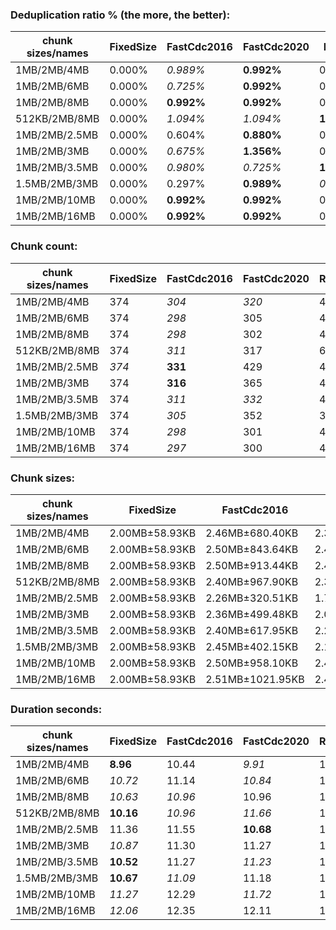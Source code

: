 ### Deduplication ratio % (the more, the better):

| chunk sizes/names | FixedSize | FastCdc2016 | FastCdc2020 | Restic     | StadiaCdc | Casync | Ronomon  |
|-------------------|-----------|-------------|-------------|------------|-----------|--------|----------|
| 1MB/2MB/4MB       | 0.000%    | *0.989%*    | **0.992%**  | 0.535%     | *0.713%*  | 0.261% | 0.461%   |
| 1MB/2MB/6MB       | 0.000%    | *0.725%*    | **0.992%**  | 0.535%     | *0.563%*  | 0.000% | 0.461%   |
| 1MB/2MB/8MB       | 0.000%    | **0.992%**  | **0.992%**  | 0.535%     | *0.713%*  | 0.261% | 0.461%   |
| 512KB/2MB/8MB     | 0.000%    | *1.094%*    | *1.094%*    | **1.253%** | 0.809%    | 0.388% | 0.461%   |
| 1MB/2MB/2.5MB     | 0.000%    | 0.604%      | **0.880%**  | 0.535%     | *0.878%*  | 0.596% | *0.854%* |
| 1MB/2MB/3MB       | 0.000%    | *0.675%*    | **1.356%**  | 0.535%     | *1.100%*  | 0.000% | 0.402%   |
| 1MB/2MB/3.5MB     | 0.000%    | *0.980%*    | *0.725%*    | **1.004%** | 0.563%    | 0.261% | 0.461%   |
| 1.5MB/2MB/3MB     | 0.000%    | 0.297%      | **0.989%**  | *0.423%*   | *0.775%*  | 0.261% | 0.402%   |
| 1MB/2MB/10MB      | 0.000%    | **0.992%**  | **0.992%**  | 0.535%     | *0.713%*  | 0.261% | 0.461%   |
| 1MB/2MB/16MB      | 0.000%    | **0.992%**  | **0.992%**  | 0.535%     | *0.713%*  | 0.261% | 0.461%   |

### Chunk count:

| chunk sizes/names | FixedSize | FastCdc2016 | FastCdc2020 | Restic | StadiaCdc | Casync  | Ronomon |
|-------------------|-----------|-------------|-------------|--------|-----------|---------|---------|
| 1MB/2MB/4MB       | 374       | *304*       | *320*       | 437    | 380       | **268** | 328     |
| 1MB/2MB/6MB       | 374       | *298*       | 305         | 416    | 355       | **236** | *303*   |
| 1MB/2MB/8MB       | 374       | *298*       | 302         | 409    | 352       | **221** | *296*   |
| 512KB/2MB/8MB     | 374       | *311*       | 317         | 647    | 348       | **259** | *304*   |
| 1MB/2MB/2.5MB     | *374*     | **331**     | 429         | 478    | 447       | *346*   | 381     |
| 1MB/2MB/3MB       | 374       | **316**     | 365         | 455    | 413       | *318*   | *356*   |
| 1MB/2MB/3.5MB     | 374       | *311*       | *332*       | 444    | 393       | **293** | 340     |
| 1.5MB/2MB/3MB     | 374       | *305*       | 352         | 353    | 381       | **293** | *307*   |
| 1MB/2MB/10MB      | 374       | *298*       | 301         | 406    | 351       | **215** | *296*   |
| 1MB/2MB/16MB      | 374       | *297*       | 300         | 406    | 351       | **211** | *296*   |

### Chunk sizes:

| chunk sizes/names | FixedSize      | FastCdc2016      | FastCdc2020     | Restic          | StadiaCdc       | Casync          | Ronomon         |
|-------------------|----------------|------------------|-----------------|-----------------|-----------------|-----------------|-----------------|
| 1MB/2MB/4MB       | 2.00MB±58.93KB | 2.46MB±680.40KB  | 2.33MB±613.03KB | 1.71MB±979.01KB | 1.96MB±804.59KB | 2.79MB±1.07MB   | 2.28MB±1.01MB   |
| 1MB/2MB/6MB       | 2.00MB±58.93KB | 2.50MB±843.64KB  | 2.45MB±781.70KB | 1.79MB±1.28MB   | 2.10MB±1.11MB   | 3.16MB±1.68MB   | 2.46MB±1.39MB   |
| 1MB/2MB/8MB       | 2.00MB±58.93KB | 2.50MB±913.44KB  | 2.47MB±884.75KB | 1.82MB±1.46MB   | 2.12MB±1.17MB   | 3.38MB±2.07MB   | 2.52MB±1.53MB   |
| 512KB/2MB/8MB     | 2.00MB±58.93KB | 2.40MB±967.90KB  | 2.35MB±953.57KB | 1.15MB±1.31MB   | 2.14MB±1.52MB   | 2.88MB±2.14MB   | 2.46MB±1.59MB   |
| 1MB/2MB/2.5MB     | 2.00MB±58.93KB | 2.26MB±320.51KB  | 1.74MB±497.63KB | 1.56MB±610.22KB | 1.67MB±439.65KB | 2.16MB±483.30KB | 1.96MB±553.35KB |
| 1MB/2MB/3MB       | 2.00MB±58.93KB | 2.36MB±499.48KB  | 2.04MB±502.36KB | 1.64MB±755.79KB | 1.81MB±564.67KB | 2.35MB±727.52KB | 2.10MB±727.01KB |
| 1MB/2MB/3.5MB     | 2.00MB±58.93KB | 2.40MB±617.95KB  | 2.25MB±555.79KB | 1.68MB±870.18KB | 1.90MB±712.91KB | 2.55MB±934.62KB | 2.20MB±896.85KB |
| 1.5MB/2MB/3MB     | 2.00MB±58.93KB | 2.45MB±402.15KB  | 2.12MB±468.41KB | 2.11MB±614.03KB | 1.96MB±392.10KB | 2.55MB±565.28KB | 2.43MB±583.48KB |
| 1MB/2MB/10MB      | 2.00MB±58.93KB | 2.50MB±958.10KB  | 2.48MB±925.15KB | 1.84MB±1.51MB   | 2.13MB±1.21MB   | 3.47MB±2.34MB   | 2.52MB±1.55MB   |
| 1MB/2MB/16MB      | 2.00MB±58.93KB | 2.51MB±1021.95KB | 2.49MB±1.02MB   | 1.84MB±1.52MB   | 2.13MB±1.21MB   | 3.54MB±2.51MB   | 2.52MB±1.55MB   |

### Duration seconds:

| chunk sizes/names | FixedSize | FastCdc2016 | FastCdc2020 | Restic | StadiaCdc | Casync | Ronomon  |
|-------------------|-----------|-------------|-------------|--------|-----------|--------|----------|
| 1MB/2MB/4MB       | **8.96**  | 10.44       | *9.91*      | 10.46  | *10.21*   | 17.02  | 10.90    |
| 1MB/2MB/6MB       | *10.72*   | 11.14       | *10.84*     | 11.48  | **10.36** | 17.46  | 11.17    |
| 1MB/2MB/8MB       | *10.63*   | *10.96*     | 10.96       | 11.39  | **10.57** | 17.68  | 11.11    |
| 512KB/2MB/8MB     | **10.16** | *10.96*     | *11.66*     | 13.00  | 11.73     | 19.87  | 12.36    |
| 1MB/2MB/2.5MB     | 11.36     | 11.55       | **10.68**   | 11.45  | *11.17*   | 16.40  | *11.06*  |
| 1MB/2MB/3MB       | *10.87*   | 11.30       | 11.27       | 11.51  | **10.80** | 17.77  | *11.26*  |
| 1MB/2MB/3.5MB     | **10.52** | 11.27       | *11.23*     | 11.50  | *10.81*   | 18.28  | 11.53    |
| 1.5MB/2MB/3MB     | **10.67** | *11.09*     | 11.18       | 11.62  | *11.06*   | 16.28  | 11.38    |
| 1MB/2MB/10MB      | *11.27*   | 12.29       | *11.72*     | 11.87  | **11.10** | 20.25  | 12.26    |
| 1MB/2MB/16MB      | *12.06*   | 12.35       | 12.11       | 12.97  | *11.79*   | 17.26  | **9.35** |
